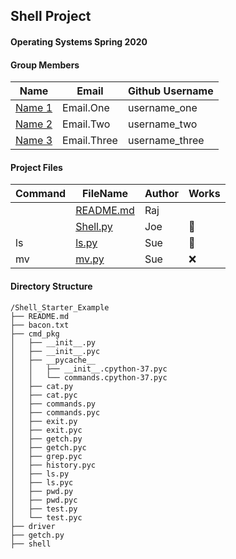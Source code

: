 ## Shell Project
#### Operating Systems Spring 2020

#### Group Members

| Name                          | Email       | Github Username |
| ----------------------------- | ----------- | --------------- |
| [Name 1](https://github.com/) | Email.One   | username_one    |
| [Name 2](https://github.com/) | Email.Two   | username_two    |
| [Name 3](https://github.com/) | Email.Three | username_three  |

#### Project Files

| Command | FileName                    | Author | Works |
| ------- | --------------------------- | ------ | ----- |
|         | [README.md](#shell-project) | Raj    |       |
|         | [Shell.py](#shell-project)  | Joe    | :100: |
| ls      | [ls.py](#shell-project)    | Sue    | :100: |
| mv      | [mv.py](#shell-project)    | Sue    | :x:   |

#### Directory Structure

```
/Shell_Starter_Example
├── README.md
├── bacon.txt
├── cmd_pkg
│   ├── __init__.py
│   ├── __init__.pyc
│   ├── __pycache__
│   │   ├── __init__.cpython-37.pyc
│   │   └── commands.cpython-37.pyc
│   ├── cat.py
│   ├── cat.pyc
│   ├── commands.py
│   ├── commands.pyc
│   ├── exit.py
│   ├── exit.pyc
│   ├── getch.py
│   ├── getch.pyc
│   ├── grep.pyc
│   ├── history.pyc
│   ├── ls.py
│   ├── ls.pyc
│   ├── pwd.py
│   ├── pwd.pyc
│   ├── test.py
│   └── test.pyc
├── driver
├── getch.py
├── shell
```

